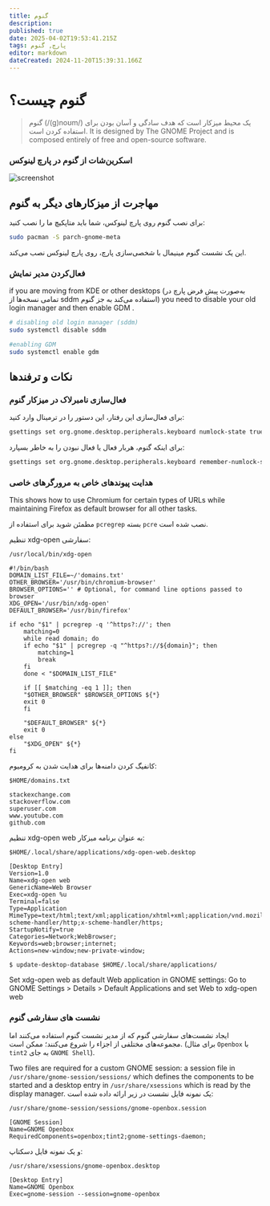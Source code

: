 ```yaml
---
title: گنوم
description: 
published: true
date: 2025-04-02T19:53:41.215Z
tags: پارچ, گنوم
editor: markdown
dateCreated: 2024-11-20T15:39:31.166Z
---
```


# گنوم چیست؟
> گنوم (/(ɡ)noʊm/) یک محیط میزکار است که هدف سادگی و آسان بودن برای استفاده کردن است. It is designed by The GNOME Project and is composed entirely of free and open-source software.


### اسکرین‌شات از گنوم در پارچ لینوکس

![screenshot](https://github.com/parchlinux/Parch-iso-gnome/raw/main/image/screenshot.png)

## مهاجرت از میزکارهای دیگر به گنوم

برای نصب گنوم روی پارچ لینوکس، شما باید متاپکیچ ما را نصب کنید:

```bash
sudo pacman -S parch-gnome-meta
```
این یک نشست گنوم مینیمال با شخصی‌سازی پارچ، روی پارچ لینوکس نصب می‌کند. 

### فعال‌کردن مدیر نمایش
if you are moving from KDE or other desktops (به‌صورت پیش فرض پارچ در تمامی نسخه‌ها از sddm استفاده می‌کند به جز گنوم) you need to disable your old login manager and then enable GDM .

```bash
# disabling old login manager (sddm)
sudo systemctl disable sddm

#enabling GDM
sudo systemctl enable gdm
```


## نکات و ترفندها

### فعال‌سازی نامبرلاک در میزکار گنوم

برای فعال‌سازی این رفتار، این دستور را در ترمینال وارد کنید:
```bash
gsettings set org.gnome.desktop.peripherals.keyboard numlock-state true
```

برای اینکه گنوم، هربار فعال یا فعال نبودن را به خاطر بسپارد:
```bash
gsettings set org.gnome.desktop.peripherals.keyboard remember-numlock-state true
```


### هدایت پیوندهای خاص به مرورگرهای خاصی

This shows how to use Chromium for certain types of URLs while maintaining Firefox as default browser for all other tasks.

مطمئن شوید برای استفاده از `pcregrep` بسته `pcre` نصب شده است.

تنظیم xdg-open سفارشی:
```
/usr/local/bin/xdg-open
```
```
#!/bin/bash
DOMAIN_LIST_FILE=~/'domains.txt'
OTHER_BROWSER='/usr/bin/chromium-browser'
BROWSER_OPTIONS='' # Optional, for command line options passed to browser
XDG_OPEN='/usr/bin/xdg-open'
DEFAULT_BROWSER='/usr/bin/firefox'

if echo "$1" | pcregrep -q '^https?://'; then
    matching=0
    while read domain; do
	if echo "$1" | pcregrep -q "^https?://${domain}"; then
	    matching=1
	    break
	fi
    done < "$DOMAIN_LIST_FILE"

    if [[ $matching -eq 1 ]]; then
	"$OTHER_BROWSER" $BROWSER_OPTIONS ${*}
	exit 0
    fi
    
    "$DEFAULT_BROWSER" ${*}
    exit 0
else
    "$XDG_OPEN" ${*}
fi
```

کانفیگ کردن دامنه‌ها برای هدایت شدن به کرومیوم:

```
$HOME/domains.txt
```
```
stackexchange.com
stackoverflow.com
superuser.com
www.youtube.com
github.com
```
تنظیم xdg-open web به عنوان برنامه میزکار:
```
$HOME/.local/share/applications/xdg-open-web.desktop
```
```
[Desktop Entry]
Version=1.0
Name=xdg-open web
GenericName=Web Browser
Exec=xdg-open %u
Terminal=false
Type=Application
MimeType=text/html;text/xml;application/xhtml+xml;application/vnd.mozilla.xul+xml;text/mml;x-scheme-handler/http;x-scheme-handler/https;
StartupNotify=true
Categories=Network;WebBrowser;
Keywords=web;browser;internet;
Actions=new-window;new-private-window;
```
```
$ update-desktop-database $HOME/.local/share/applications/
```
Set xdg-open web as default Web application in GNOME settings: Go to GNOME Settings > Details > Default Applications and set Web to xdg-open web


### نشست های سفارشی گنوم
ایجاد نشست‌های سفارشی گنوم که از مدیر نشست گنوم استفاده می‌کنند اما مجموعه‌های مختلفی از اجزاء را شروع می‌کنند؛ ممکن است. (برای مثال `Openbox` با `tint2` به جای `GNOME Shell`).

Two files are required for a custom GNOME session: a session file in ```/usr/share/gnome-session/sessions/``` which defines the components to be started and a desktop entry in `/usr/share/xsessions` which is read by the display manager. یک نمونه فایل نشست در زیر ارائه داده شده است: 
```
/usr/share/gnome-session/sessions/gnome-openbox.session
```
```
[GNOME Session]
Name=GNOME Openbox
RequiredComponents=openbox;tint2;gnome-settings-daemon;
```
و یک نمونه فایل دسکتاپ: 
```
/usr/share/xsessions/gnome-openbox.desktop
```
```
[Desktop Entry]
Name=GNOME Openbox
Exec=gnome-session --session=gnome-openbox
```
